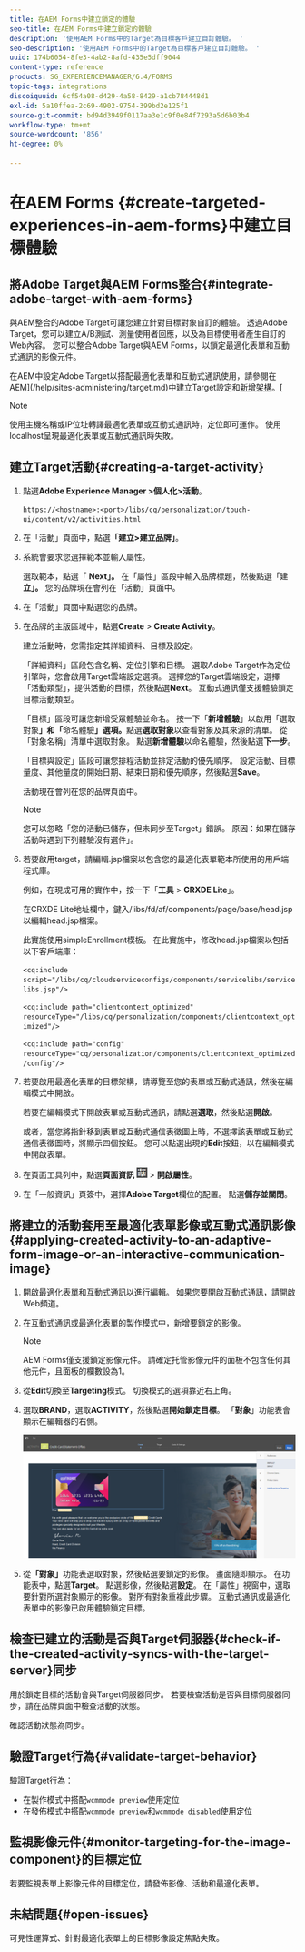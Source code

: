 ```yaml
---
title: 在AEM Forms中建立鎖定的體驗
seo-title: 在AEM Forms中建立鎖定的體驗
description: '使用AEM Forms中的Target為目標客戶建立自訂體驗。 '
seo-description: '使用AEM Forms中的Target為目標客戶建立自訂體驗。 '
uuid: 174b6054-8fe3-4ab2-8afd-435e5dff9044
content-type: reference
products: SG_EXPERIENCEMANAGER/6.4/FORMS
topic-tags: integrations
discoiquuid: 6cf54a08-d429-4a58-8429-a1cb784448d1
exl-id: 5a10ffea-2c69-4902-9754-399bd2e125f1
source-git-commit: bd94d3949f0117aa3e1c9f0e84f7293a5d6b03b4
workflow-type: tm+mt
source-wordcount: '856'
ht-degree: 0%

---
```


# 在AEM Forms {#create-targeted-experiences-in-aem-forms}中建立目標體驗

## 將Adobe Target與AEM Forms整合{#integrate-adobe-target-with-aem-forms}

與AEM整合的Adobe Target可讓您建立針對目標對象自訂的體驗。 透過Adobe Target，您可以建立A/B測試、測量使用者回應，以及為目標使用者產生自訂的Web內容。 您可以整合Adobe Target與AEM Forms，以鎖定最適化表單和互動式通訊的影像元件。

在AEM中設定Adobe Target以搭配最適化表單和互動式通訊使用，請參閱在AEM](/help/sites-administering/target.md)中建立Target設定和[新增架構](/help/sites-administering/target.md)。[

>[!NOTE]
>
>使用主機名稱或IP位址轉譯最適化表單或互動式通訊時，定位即可運作。 使用localhost呈現最適化表單或互動式通訊時失敗。

## 建立Target活動{#creating-a-target-activity}

1. 點選&#x200B;**Adobe Experience Manager >個人化>活動**。

   `https://<hostname>:<port>/libs/cq/personalization/touch-ui/content/v2/activities.html`

1. 在「活動」頁面中，點選&#x200B;**「建立>建立品牌」**。
1. 系統會要求您選擇範本並輸入屬性。

   選取範本，點選「 **Next」。** 在「屬性」區段中輸入品牌標題，然後點選「建 **立」。**
您的品牌現在會列在「活動」頁面中。

1. 在「活動」頁面中點選您的品牌。
1. 在品牌的主版區域中，點選&#x200B;**Create** > **Create Activity**。

   建立活動時，您需指定其詳細資料、目標及設定。

   「詳細資料」區段包含名稱、定位引擎和目標。 選取Adobe Target作為定位引擎時，您會啟用Target雲端設定選項。 選擇您的Target雲端設定，選擇「活動類型」，提供活動的目標，然後點選&#x200B;**Next**。 互動式通訊僅支援體驗鎖定目標活動類型。

   「目標」區段可讓您新增受眾體驗並命名。 按一下「**新增體驗**」以啟用「選取對象&#x200B;**」和「**&#x200B;命名體驗&#x200B;**」選項。**&#x200B;點選&#x200B;**選取對象**&#x200B;以查看對象及其來源的清單。 從「對象名稱」清單中選取對象。 點選&#x200B;**新增體驗**&#x200B;以命名體驗，然後點選&#x200B;**下一步**。

   「目標與設定」區段可讓您排程活動並排定活動的優先順序。 設定活動、目標量度、其他量度的開始日期、結束日期和優先順序，然後點選&#x200B;**Save**。

   活動現在會列在您的品牌頁面中。

   >[!NOTE]
   >
   >您可以忽略「您的活動已儲存，但未同步至Target」錯誤。 原因：如果在儲存活動時遇到下列體驗沒有選件」。

1. 若要啟用target，請編輯.jsp檔案以包含您的最適化表單範本所使用的用戶端程式庫。

   例如，在現成可用的實作中，按一下「**工具** > **CRXDE Lite**」。

   在CRXDE Lite地址欄中，鍵入/libs/fd/af/components/page/base/head.jsp以編輯head.jsp檔案。

   此實施使用simpleEnrollment模板。 在此實施中，修改head.jsp檔案以包括以下客戶端庫：

   `<cq:include script="/libs/cq/cloudserviceconfigs/components/servicelibs/servicelibs.jsp"/>`

   `<cq:include path="clientcontext_optimized" resourceType="/libs/cq/personalization/components/clientcontext_optimized"/>`

   `<cq:include path="config" resourceType="cq/personalization/components/clientcontext_optimized/config"/>`

1. 若要啟用最適化表單的目標架構，請導覽至您的表單或互動式通訊，然後在編輯模式中開啟。

   若要在編輯模式下開啟表單或互動式通訊，請點選&#x200B;**選取**，然後點選&#x200B;**開啟**。

   或者，當您將指針移到表單或互動式通信表徵圖上時，不選擇該表單或互動式通信表徵圖時，將顯示四個按鈕。 您可以點選出現的&#x200B;**Edit**&#x200B;按鈕，以在編輯模式中開啟表單。

1. 在頁面工具列中，點選&#x200B;**頁面資訊** ![theme-options](assets/theme-options.png) > **開啟屬性**。
1. 在「一般資訊」頁簽中，選擇&#x200B;**Adobe Target**&#x200B;欄位的配置。 點選&#x200B;**儲存並關閉**。

## 將建立的活動套用至最適化表單影像或互動式通訊影像{#applying-created-activity-to-an-adaptive-form-image-or-an-interactive-communication-image}

1. 開啟最適化表單和互動式通訊以進行編輯。 如果您要開啟互動式通訊，請開啟Web頻道。

1. 在互動式通訊或最適化表單的製作模式中，新增要鎖定的影像。

   >[!NOTE]
   >
   >AEM Forms僅支援鎖定影像元件。 請確定托管影像元件的面板不包含任何其他元件，且面板的欄數設為1。

1. 從&#x200B;**Edit**&#x200B;切換至&#x200B;**Targeting**&#x200B;模式。 切換模式的選項靠近右上角。
1. 選取&#x200B;**BRAND**，選取&#x200B;**ACTIVITY**，然後點選&#x200B;**開始鎖定目標**。 「**對象**」功能表會顯示在編輯器的右側。

   ![定位功能表](assets/targeting-menu.png)

1. 從&#x200B;**「對象」**&#x200B;功能表選取對象，然後點選要鎖定的影像。 畫面隨即顯示。 在功能表中，點選&#x200B;**Target**。 點選影像，然後點選&#x200B;**設定**。 在「屬性」視窗中，選取要針對所選對象顯示的影像。 對所有對象重複此步驟。 互動式通訊或最適化表單中的影像已啟用體驗鎖定目標。

## 檢查已建立的活動是否與Target伺服器{#check-if-the-created-activity-syncs-with-the-target-server}同步

用於鎖定目標的活動會與Target伺服器同步。 若要檢查活動是否與目標伺服器同步，請在品牌頁面中檢查活動的狀態。

確認活動狀態為同步。

## 驗證Target行為{#validate-target-behavior}

驗證Target行為：

* 在製作模式中搭配`wcmmode preview`使用定位
* 在發佈模式中搭配`wcmmode preview`和`wcmmode disabled`使用定位

## 監視影像元件{#monitor-targeting-for-the-image-component}的目標定位

若要監視表單上影像元件的目標定位，請發佈影像、活動和最適化表單。

## 未結問題{#open-issues}

可見性運算式、針對最適化表單上的目標影像設定焦點失敗。

